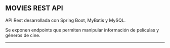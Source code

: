 MOVIES REST API 
--------------------------------------------------------------------------

API Rest desarrollada con Spring Boot, MyBatis y MySQL.

Se exponen endpoints que permiten manipular información de películas
y géneros de cine.

--------------------------------------------------------------------------
